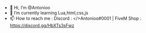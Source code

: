 - 👋 Hi, I’m @Antonioo
- 🌱 I’m currently learning Lua,html,css,js
- 📫 How to reach me : Discord : </>Antonioo#0001 | FiveM Shop : https://discord.gg/HbXTs3sFwz

<!---
Antonio22211/Antonio22211 is a ✨ special ✨ repository because its `README.md` (this file) appears on your GitHub profile.
You can click the Preview link to take a look at your changes.
--->
